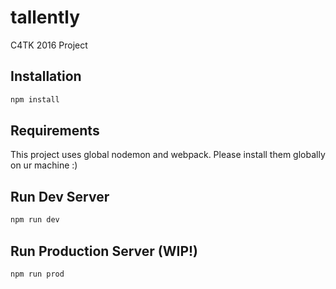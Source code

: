 # tallently
C4TK 2016 Project

## Installation

```javascript
npm install
```

## Requirements

This project uses global nodemon and webpack. Please install them globally on ur machine :)

## Run Dev Server

```javascript
npm run dev
```

## Run Production Server (WIP!)

```javascript
npm run prod
```
